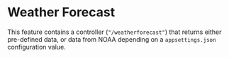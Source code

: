 # Weather Forecast
This feature contains a controller (`"/weatherforecast"`) that returns either pre-defined data, or data from NOAA depending on a `appsettings.json` configuration value.
